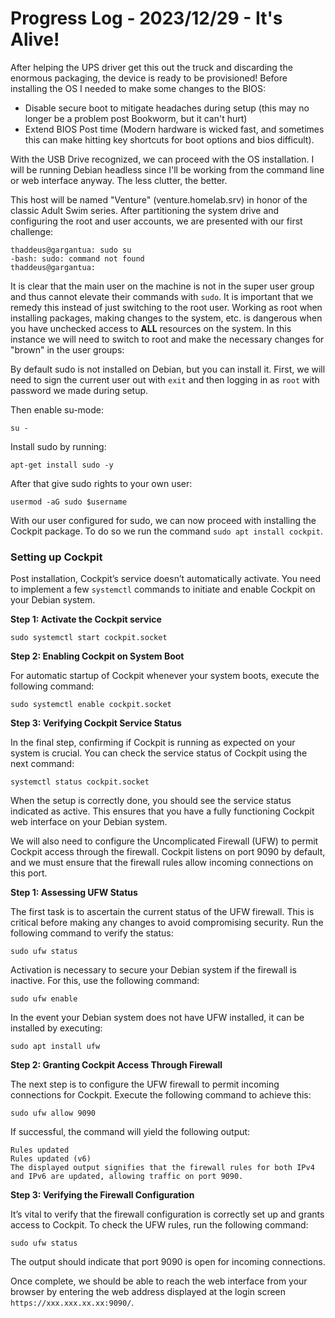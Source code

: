 # Progress Log - 2023/12/29 - It's Alive!

After helping the UPS driver get this out the truck and discarding the enormous packaging, the device is ready to be provisioned! Before installing the OS I needed to make some changes to the BIOS:
- Disable secure boot to mitigate headaches during setup (this may no longer be a problem post Bookworm, but it can't hurt)
- Extend BIOS Post time (Modern hardware is wicked fast, and sometimes this can make hitting key shortcuts for boot options and bios difficult).

With the USB Drive recognized, we can proceed with the OS installation. I will be running Debian headless since I'll be working from the command line or web interface anyway. The less clutter, the better. 

This host will be named "Venture" (venture.homelab.srv) in honor of the classic Adult Swim series. After partitioning the system drive and configuring the root and user accounts, we are presented with our first challenge:
```
thaddeus@gargantua: sudo su
-bash: sudo: command not found
thaddeus@gargantua:
```
It is clear that the main user on the machine is not in the super user group and thus cannot elevate their commands with ```sudo```. It is important that we remedy this instead of just switching to the root user. Working as root when installing packages, making changes to the system, etc. is dangerous when you have unchecked access to **ALL** resources on the system. In this instance we will need to switch to root and make the necessary changes for "brown" in the user groups:

By default sudo is not installed on Debian, but you can install it. First, we will need to sign the current user out with ```exit``` and then logging in as ```root``` with password we made during setup.

Then enable su-mode:
```
su -
```
Install sudo by running:
```
apt-get install sudo -y
```
After that give sudo rights to your own user:
```
usermod -aG sudo $username
```
With our user configured for sudo, we can now proceed with installing the Cockpit package. To do so we run the command ```sudo apt install cockpit```.

### Setting up Cockpit

Post installation, Cockpit’s service doesn’t automatically activate. You need to implement a few ```systemctl``` commands to initiate and enable Cockpit on your Debian system.

**Step 1: Activate the Cockpit service**
```
sudo systemctl start cockpit.socket
```
**Step 2: Enabling Cockpit on System Boot**

For automatic startup of Cockpit whenever your system boots, execute the following command:
```
sudo systemctl enable cockpit.socket
```
**Step 3: Verifying Cockpit Service Status**

In the final step, confirming if Cockpit is running as expected on your system is crucial. You can check the service status of Cockpit using the next command:
```
systemctl status cockpit.socket
```
When the setup is correctly done, you should see the service status indicated as active. This ensures that you have a fully functioning Cockpit web interface on your Debian system.

We will also need to configure the Uncomplicated Firewall (UFW) to permit Cockpit access through the firewall. Cockpit listens on port 9090 by default, and we must ensure that the firewall rules allow incoming connections on this port.

**Step 1: Assessing UFW Status**

The first task is to ascertain the current status of the UFW firewall. This is critical before making any changes to avoid compromising security. Run the following command to verify the status:
```
sudo ufw status
```
Activation is necessary to secure your Debian system if the firewall is inactive. For this, use the following command:
```
sudo ufw enable
```
In the event your Debian system does not have UFW installed, it can be installed by executing:
```
sudo apt install ufw
```
**Step 2: Granting Cockpit Access Through Firewall**

The next step is to configure the UFW firewall to permit incoming connections for Cockpit. Execute the following command to achieve this:
```
sudo ufw allow 9090
```
If successful, the command will yield the following output:
```
Rules updated
Rules updated (v6)
The displayed output signifies that the firewall rules for both IPv4 and IPv6 are updated, allowing traffic on port 9090.
```
**Step 3: Verifying the Firewall Configuration**

It’s vital to verify that the firewall configuration is correctly set up and grants access to Cockpit. To check the UFW rules, run the following command:
```
sudo ufw status
```
The output should indicate that port 9090 is open for incoming connections.

Once complete, we should be able to reach the web interface from your browser by entering the web address displayed at the login screen ```https://xxx.xxx.xx.xx:9090/```. 
